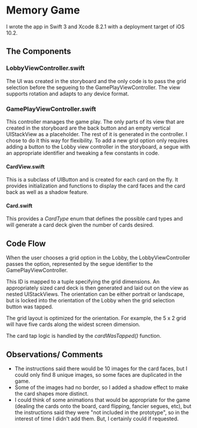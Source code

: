 # Memory Game
I wrote the app in Swift 3 and Xcode 8.2.1 with a deployment target of iOS 10.2.
## The Components
### LobbyViewController.swift
The UI was created in the storyboard and the only code is to pass the grid selection before the segueing to the GamePlayViewController. The view supports rotation and adapts to any device format.
### GamePlayViewController.swift
This controller manages the game play. The only parts of its view that are created in the storyboard are the back button and an empty vertical UIStackView as a placeholder. The rest of it is generated in the controller. I chose to do it this way for flexibility. To add a new grid option only requires adding a button to the Lobby view controller in the storyboard, a segue with an appropriate identifier and tweaking a few constants in code.
#### CardView.swift
This is a subclass of UIButton and is created for each card on the fly. It provides initialization and functions to display the card faces and the card back as well as a shadow feature.
#### Card.swift
This provides a *CardType* enum that defines the possible card types and will generate a card deck given the number of cards desired.

## Code Flow
When the user chooses a grid option in the Lobby, the LobbyViewController passes the option, represented by the segue identifier to the GamePlayViewController.

 This ID is mapped to a tuple specifying the grid dimensions. An appropriately sized card deck is then generated and laid out on the view as nested UIStackViews. The orientation can be either portrait or landscape, but is locked into the orientation of the Lobby when the grid selection button was tapped.

 The grid layout is optimized for the orientation. For example, the 5 x 2 grid will have five cards along the widest screen dimension.

 The card tap logic is handled by the *cardWasTapped()* function.

 ## Observations/ Comments
 * The instructions said there would be 10 images for the card faces, but I could only find 8 unique images, so some faces are duplicated in the game.
 * Some of the images had no border, so I added a shadow effect to make the card shapes more distinct.
 * I could think of some animations that would be appropriate for the game (dealing the cards onto the board, card flipping, fancier segues, etc), but the instructions said they were "not included in the prototype", so in the interest of time I didn't add them. But, I certainly could if requested.
